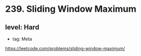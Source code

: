 # 239. Sliding Window Maximum
## level: Hard

- tag: Meta

https://leetcode.com/problems/sliding-window-maximum/
